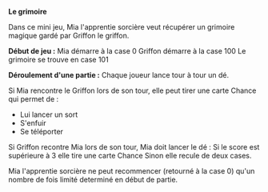 **Le grimoire**

Dans ce mini jeu, Mia l'apprentie sorcière veut récupérer un grimoire magique gardé par Griffon le griffon.

**Début de jeu :** 
Mia démarre à la case 0
Griffon démarre à la case 100
Le grimoire se trouve en case 101

**Déroulement d'une partie :**
Chaque joueur lance tour à tour un dé.

Si Mia rencontre le Griffon lors de son tour, elle peut tirer une carte Chance qui permet de :
- Lui lancer un sort
- S'enfuir
- Se téléporter

Si Griffon recontre Mia lors de son tour, Mia doit lancer le dé : 
Si le score est supérieure à 3 elle tire une carte Chance
Sinon elle recule de deux cases. 

Mia l'apprentie sorcière ne peut recommencer (retourné à la case 0) qu'un nombre de fois limité determiné en début de partie.